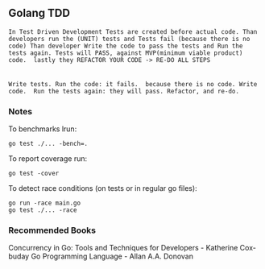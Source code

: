 ## Golang TDD

`
In Test Driven Development Tests are created before actual code.
Than developers run the (UNIT) tests and Tests fail (because there is no code)
Than developer Write the code to pass the tests and Run the tests again.
Tests will PASS, against MVP(minimum viable product) code. 
lastly they REFACTOR YOUR CODE -> RE-DO ALL STEPS
`  
<br/><br/>
`
Write tests. Run the code: it fails. 
because there is no code. Write code. 
Run the tests again: they will pass. Refactor, and re-do.
`

### Notes

To benchmarks lrun:
```shell
go test ./... -bench=.
```

To report coverage run:
```shell
go test -cover
```

To detect race conditions (on tests or in regular go files):
```shell
go run -race main.go
go test ./... -race
```

### Recommended Books
Concurrency in Go: Tools and Techniques for Developers - Katherine Cox-buday
Go Programming Language - Allan A.A. Donovan
